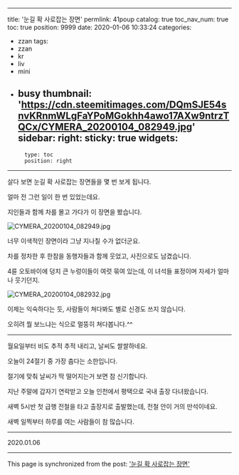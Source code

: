 
---
title: '눈길 확 사로잡는 장면'
permlink: 41poup
catalog: true
toc_nav_num: true
toc: true
position: 9999
date: 2020-01-06 10:33:24
categories:
- zzan
tags:
- zzan
- kr
- liv
- mini
- busy
thumbnail: 'https://cdn.steemitimages.com/DQmSJE54snvKRnmWLgFaYPoMGokhh4awo17AXw9ntrzTQCx/CYMERA_20200104_082949.jpg'
sidebar:
    right:
        sticky: true
widgets:
    -
        type: toc
        position: right
---


살다 보면 눈길 확 사로잡는 장면들을 몇 번 보게 됩니다.

얼마 전 그런 일이 한 번 있었는데요.

지인들과 함께 차를 몰고 가다가 이 장면을 봤습니다.

![CYMERA_20200104_082949.jpg](https://cdn.steemitimages.com/DQmSJE54snvKRnmWLgFaYPoMGokhh4awo17AXw9ntrzTQCx/CYMERA_20200104_082949.jpg)

너무 이색적인 장면이라 그냥 지나칠 수가 없더군요.

차를 정차한 후 한참을 동행자들과 함께 웃었고, 사진으로도 남겼습니다.

4륜 오토바이에 덩치 큰 누렁이들이 여럿 묶여 있는데, 이 녀석들 표정이며 자세가 얼마나 웃기던지.

![CYMERA_20200104_082932.jpg](https://cdn.steemitimages.com/DQmPnaGkaUpcLoovqg1RBSpDhnH5q1EemDaCJHKJ1kdGk32/CYMERA_20200104_082932.jpg)

이제는 익숙하다는 듯, 사람들이 쳐다봐도 별로 신경도 쓰지 않습니다.

오히려 뭘 보느냐는 식으로 멀뚱히 쳐다봅니다.^^

***

월요일부터 비도 추적 추적 내리고, 날씨도 쌀쌀하네요.

오늘이 24절기 중 가장 춥다는 소한입니다.

절기에 맞춰 날씨가 딱 떨어지는거 보면 참 신기합니다.

지난 주말에 갑자기 연락받고 오늘 인천에서 평택으로 국내 출장 다녀왔습니다.

새벽 5시반 첫 급행 전철을 타고 출장지로 출발했는데, 전철 안이 거의 만석이네요.

새벽 일찍부터 하루를 여는 사람들이 참 많습니다.

***

2020.01.06

- - -

This page is synchronized from the post: ['눈길 확 사로잡는 장면'](https://steemit.com/@lucky2015/41poup)
